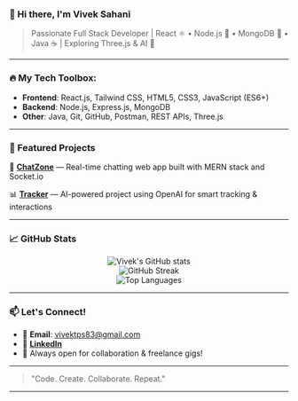 ### 👋 Hi there, I'm **Vivek Sahani**

> Passionate Full Stack Developer | React ⚛️ • Node.js 🚀 • MongoDB 🍃 • Java ☕ | Exploring Three.js & AI 🤖

---

### 🔥 My Tech Toolbox:

* **Frontend**: React.js, Tailwind CSS, HTML5, CSS3, JavaScript (ES6+)
* **Backend**: Node.js, Express.js, MongoDB
* **Other**: Java, Git, GitHub, Postman, REST APIs, Three.js

---

### 💼 Featured Projects

🚀 [**ChatZone**](https://github.com/viveksahani11/ChatZone) — Real-time chatting web app built with MERN stack and Socket.io

📊 [**Tracker**](https://github.com/viveksahani11/Tracker) — AI-powered project using OpenAI for smart tracking & interactions

---

### 📈 GitHub Stats

<p align="center">
  <img src="https://github-readme-stats.vercel.app/api?username=viveksahani11&show_icons=true&theme=radical" alt="Vivek's GitHub stats"/>
  <br/>
  <img src="https://streak-stats.demolab.com/?user=viveksahani11&theme=radical" alt="GitHub Streak"/>
  <br/>
  <img src="https://github-readme-stats.vercel.app/api/top-langs/?username=viveksahani11&layout=compact&theme=radical" alt="Top Languages"/>
</p>

---

### 📫 Let's Connect!

* 📧 **Email**: [vivektps83@gmail.com](mailto:vivektps83@gmail.com)
* 💼 [**LinkedIn**](https://www.linkedin.com/in/vivek-sahani-8b15a133a/)
* 🔭 Always open for collaboration & freelance gigs!

---

> "Code. Create. Collaborate. Repeat."

---


